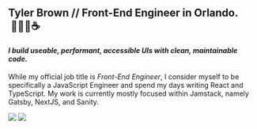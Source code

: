 ## Tyler Brown // Front-End Engineer in Orlando. &nbsp;🧑🏼‍💻☕️
#### <i>I build useable, performant, accessible UIs with clean, maintainable code.</i>

While my official job title is <i>Front-End Engineer</i>, I consider myself to be specifically a JavaScript Engineer and spend my days writing React and TypeScript. My work is currently mostly focused within Jamstack, namely Gatsby, NextJS, and Sanity.

<a href="https://linkedin.com/in/tylerbrowndev/"><img src="https://img.shields.io/badge/LinkedIn-0077B5?style=for-the-badge&logo=linkedin&logoColor=white" /></a>
<a href="https://twitter.com/t_brown11b"><img src="https://img.shields.io/badge/Twitter-1DA1F2?style=for-the-badge&logo=twitter&logoColor=white" /></a>
